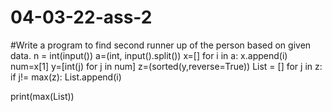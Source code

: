 # 04-03-22-ass-2
#Write a program to find second runner up of the person based on given data.
n = int(input())
a=(int, input().split())
x=[]
for i in a:
    x.append(i)
    num=x[1]
y=[int(j) for j in num]
z=(sorted(y,reverse=True))
List = []
for j in z:
    if j!= max(z):
        List.append(i)

print(max(List))
